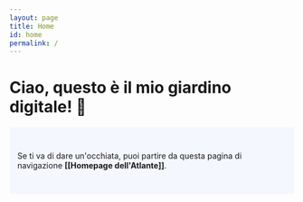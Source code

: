 ```yaml
---
layout: page
title: Home
id: home
permalink: /
---
```


# Ciao, questo è il mio giardino digitale! 🌱

<p style="padding: 3em 1em; background: #f5f7ff; border-radius: 4px;">
  Se ti va di dare un'occhiata, puoi partire da questa pagina di navigazione <span style="font-weight: bold">[[Homepage dell'Atlante]]</span>.
</p>

<style>
  .wrapper {
    max-width: 46em;
  }
</style>
